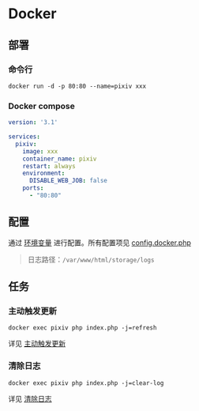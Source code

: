 # Docker
## 部署
### 命令行
```shell
docker run -d -p 80:80 --name=pixiv xxx
```

### Docker compose
```yaml
version: '3.1'

services:
  pixiv:
    image: xxx
    container_name: pixiv
    restart: always
    environment:
      DISABLE_WEB_JOB: false
    ports:
      - "80:80"
```

## 配置
通过 [环境变量](https://docs.docker.com/compose/compose-file/#environment) 进行配置。所有配置项见 [config.docker.php](../config.docker.php)

> 日志路径：`/var/www/html/storage/logs`

## 任务
### 主动触发更新
```shell
docker exec pixiv php index.php -j=refresh
```
详见 [主动触发更新](./deploy.md)

### 清除日志
```shell
docker exec pixiv php index.php -j=clear-log
```
详见 [清除日志](./deploy.md)